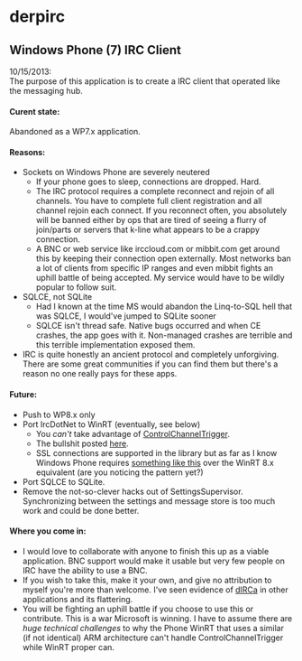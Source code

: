 derpirc===Windows Phone (7) IRC Client---10/15/2013:  The purpose of this application is to create a IRC client that operated like the messaging hub.#### Curent state:Abandoned as a WP7.x application.#### Reasons:* Sockets on Windows Phone are severely neutered  * If your phone goes to sleep, connections are dropped. Hard.  * The IRC protocol requires a complete reconnect and rejoin of all channels. You have to complete full client registration and all channel rejoin each connect. If you reconnect often, you absolutely will be banned either by ops that are tired of seeing a flurry of join/parts or servers that k-line what appears to be a crappy connection.  * A BNC or web service like irccloud.com or mibbit.com get around this by keeping their connection open externally. Most networks ban a lot of clients from specific IP ranges and even mibbit fights an uphill battle of being accepted. My service would have to be wildly popular to follow suit.* SQLCE, not SQLite  * Had I known at the time MS would abandon the Linq-to-SQL hell that was SQLCE, I would've jumped to SQLite sooner  * SQLCE isn't thread safe. Native bugs occurred and when CE crashes, the app goes with it. Non-managed crashes are terrible and this terrible implementation exposed them.* IRC is quite honestly an ancient protocol and completely unforgiving. There are some great communities if you can find them but there's a reason no one really pays for these apps.#### Future:* Push to WP8.x only* Port IrcDotNet to WinRT (eventually, see below)  * You *can't* take advantage of [ControlChannelTrigger](http://msdn.microsoft.com/en-us/library/windows/apps/windows.networking.sockets.controlchanneltrigger.aspx).  * The bullshit posted [here](http://wpdev.uservoice.com/forums/110705-dev-platform/suggestions/2296543-keep-sockets-running-until-app-is-officially-close).  * SSL connections are supported in the library but as far as I know Windows Phone requires [something like this](http://mikaelkoskinen.net/ssl-socket-support-in-windows-phone/) over the WinRT 8.x equivalent (are you noticing the pattern yet?)* Port SQLCE to SQLite.* Remove the not-so-clever hacks out of SettingsSupervisor. Synchronizing between the settings and message store is too much work and could be done better.#### Where you come in:* I would love to collaborate with anyone to finish this up as a viable application. BNC support would make it usable but very few people on IRC have the ability to use a BNC.* If you wish to take this, make it your own, and give no attribution to myself you're more than welcome. I've seen evidence of [dIRCa](https://dirca.codeplex.com/) in other applications and its flattering.* You will be fighting an uphill battle if you choose to use this or contribute. This is a war Microsoft is winning. I have to assume there are *huge technical challenges* to why the Phone WinRT that uses a similar (if not identical) ARM architecture can't handle ControlChannelTrigger while WinRT proper can.